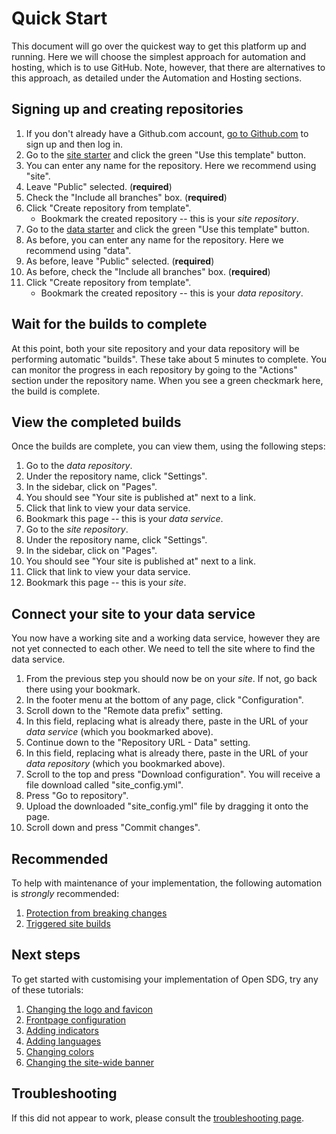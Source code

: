<h1>Quick Start</h1>

This document will go over the quickest way to get this platform up and running. Here we will choose the simplest approach for automation and hosting, which is to use GitHub. Note, however, that there are alternatives to this approach, as detailed under the Automation and Hosting sections.

## Signing up and creating repositories

1. If you don't already have a Github.com account, [go to Github.com](https://github.com/) to sign up and then log in.
1. Go to the [site starter](https://github.com/open-sdg/open-sdg-site-starter) and click the green "Use this template" button.
1. You can enter any name for the repository. Here we recommend using "site".
1. Leave "Public" selected. (**required**)
1. Check the "Include all branches" box. (**required**)
1. Click "Create repository from template".
    * Bookmark the created repository -- this is your *site repository*.
1. Go to the [data starter](https://github.com/open-sdg/open-sdg-data-starter) and click the green "Use this template" button.
1. As before, you can enter any name for the repository. Here we recommend using "data".
1. As before, leave "Public" selected. (**required**)
1. As before, check the "Include all branches" box. (**required**)
1. Click "Create repository from template".
    * Bookmark the created repository -- this is your *data repository*.

## Wait for the builds to complete

At this point, both your site repository and your data repository will be performing automatic "builds". These take about 5 minutes to complete. You can monitor the progress in each repository by going to the "Actions" section under the repository name. When you see a green checkmark here, the build is complete.

## View the completed builds

Once the builds are complete, you can view them, using the following steps:

1. Go to the *data repository*.
1. Under the repository name, click "Settings".
1. In the sidebar, click on "Pages".
1. You should see "Your site is published at" next to a link.
1. Click that link to view your data service.
1. Bookmark this page -- this is your *data service*.
1. Go to the *site repository*.
1. Under the repository name, click "Settings".
1. In the sidebar, click on "Pages".
1. You should see "Your site is published at" next to a link.
1. Click that link to view your data service.
1. Bookmark this page -- this is your *site*.

## Connect your site to your data service

You now have a working site and a working data service, however they are not yet connected to each other. We need to tell the site where to find the data service.

1. From the previous step you should now be on your *site*. If not, go back there using your bookmark.
1. In the footer menu at the bottom of any page, click "Configuration".
1. Scroll down to the "Remote data prefix" setting.
1. In this field, replacing what is already there, paste in the URL of your *data service* (which you bookmarked above).
1. Continue down to the "Repository URL - Data" setting.
1. In this field, replacing what is already there, paste in the URL of your *data repository* (which you bookmarked above).
1. Scroll to the top and press "Download configuration". You will receive a file download called "site_config.yml".
1. Press "Go to repository".
1. Upload the downloaded "site_config.yml" file by dragging it onto the page.
1. Scroll down and press "Commit changes".

## Recommended

To help with maintenance of your implementation, the following automation is *strongly* recommended:

1. [Protection from breaking changes](automation/github.md)
1. [Triggered site builds](automation/triggered-site-builds.md)

## Next steps

To get started with customising your implementation of Open SDG, try any of these tutorials:

1. [Changing the logo and favicon](tutorials/change-logo.md)
1. [Frontpage configuration](tutorials/frontpage-config.md)
1. [Adding indicators](tutorials/add-indicator.md)
1. [Adding languages](tutorials/add-language.md)
1. [Changing colors](tutorials/change-colors.md)
1. [Changing the site-wide banner](tutorials/change-banner.md)

## Troubleshooting

If this did not appear to work, please consult the [troubleshooting page](troubleshooting.md).
